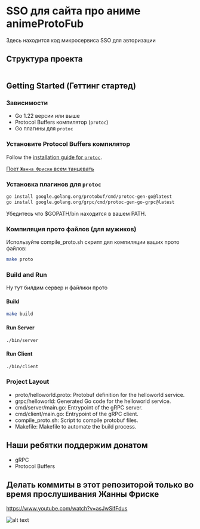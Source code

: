 # SSO для сайта про аниме animeProtoFub

Здесь находится код микросервиса SSO для авторизации
## Структура проекта
```bash

```

## Getting Started (Геттинг стартед)

### Зависимости

- Go 1.22 версии или выше
- Protocol Buffers компилятор (`protoc`)
- Go плагины для `protoc`

### Установите Protocol Buffers компилятор

Follow the [installation guide for `protoc`](https://grpc.io/docs/protoc-installation/).

[Поет `Жанна Фриске` всем танцевать](https://www.youtube.com/watch?v=fru-_nqI6RI)

### Установка плагинов для `protoc`

```bash
go install google.golang.org/protobuf/cmd/protoc-gen-go@latest
go install google.golang.org/grpc/cmd/protoc-gen-go-grpc@latest
```
Убедитесь что $GOPATH/bin находится в вашем PATH.

### Компиляция прото файлов (для мужиков)
Используйте compile_proto.sh скрипт дял компиляции ваших прото файлов:

```bash
make proto
```
### Build and Run

Ну тут билдим сервер и файлики прото

#### Build
```bash
make build
```
#### Run Server
```bash
./bin/server
```
#### Run Client
```bash
./bin/client
```

### Project Layout
- proto/helloworld.proto: Protobuf definition for the helloworld service.
- grpc/helloworld: Generated Go code for the helloworld service.
- cmd/server/main.go: Entrypoint of the gRPC server.
- cmd/client/main.go: Entrypoint of the gRPC client.
- compile_proto.sh: Script to compile protobuf files.
- Makefile: Makefile to automate the build process.

## Наши ребятки поддержим донатом
- gRPC
- Protocol Buffers

## Делать коммиты в этот репозиторой только во время прослушивания Жанны Фриске

https://www.youtube.com/watch?v=asJwSifFdus

![alt text](https://i.pinimg.com/originals/f2/7e/c9/f27ec9dd30b6d4946cac165b66e49fcf.jpg)

